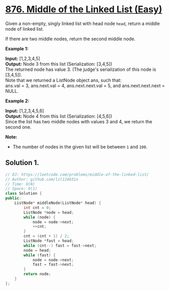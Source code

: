 # [876. Middle of the Linked List (Easy)](https://leetcode.com/problems/middle-of-the-linked-list/)

Given a non-empty, singly linked list with head node `head`, return a middle node of linked list.

If there are two middle nodes, return the second middle node.

**Example 1:**

**Input:** \[1,2,3,4,5\]  
**Output:** Node 3 from this list (Serialization: \[3,4,5\])  
The returned node has value 3.  (The judge's serialization of this node is \[3,4,5\]).  
Note that we returned a ListNode object ans, such that:  
ans.val = 3, ans.next.val = 4, ans.next.next.val = 5, and ans.next.next.next = NULL.  

**Example 2:**

**Input:** \[1,2,3,4,5,6\]  
**Output:** Node 4 from this list (Serialization: \[4,5,6\])  
Since the list has two middle nodes with values 3 and 4, we return the second one.

**Note:**

*   The number of nodes in the given list will be between `1` and `100`.

## Solution 1.
```cpp
// OJ: https://leetcode.com/problems/middle-of-the-linked-list/
// Author: github.com/lzl124631x
// Time: O(N)
// Space: O(1)
class Solution {
public:
    ListNode* middleNode(ListNode* head) {
        int cnt = 0;
        ListNode *node = head;
        while (node) {
            node = node->next;
            ++cnt;
        }
        cnt = (cnt + 1) / 2;
        ListNode *fast = head;
        while (cnt--) fast = fast->next;
        node = head;
        while (fast) {
            node = node->next;
            fast = fast->next;
        }
        return node;
    }
};
```